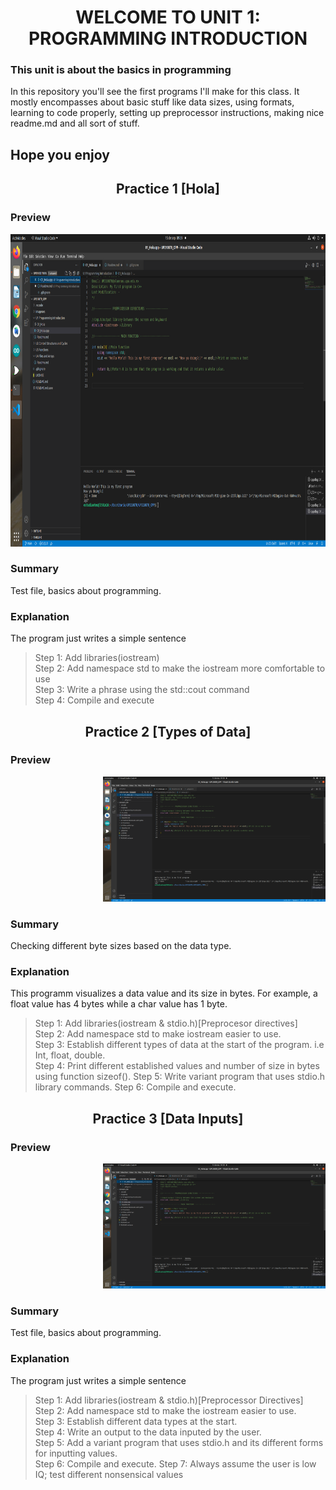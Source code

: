 <h1 align="center">
WELCOME TO UNIT 1: PROGRAMMING INTRODUCTION

### This unit is about the basics in programming
In this repository you'll see the first programs I'll make for this class. It mostly encompasses about basic stuff like data sizes, using formats, learning to code properly, setting up preprocessor instructions, making nice readme.md and all sort of stuff.  

## Hope you enjoy  


<h2 align="center">
Practice 1 [Hola]
</h4>


### Preview  

<div align ="center">
<img alt="c++" height="500" src="Imagenes/Practica1.png"/>
</div>    


### Summary
Test file, basics about programming.
### Explanation
The program just writes a simple sentence
> Step 1: Add libraries(iostream)  
> Step 2: Add namespace std to make the iostream more comfortable to use  
> Step 3: Write a phrase using the std::cout command  
> Step 4: Compile and execute    


<h2 align="center">
Practice 2 [Types of Data]
</h4>


### Preview  

<div align ="right">
<img alt="c++" height="200" src="U1 Programming Introduction/Imagenes/Practica1.png"/>
</div>    


### Summary
Checking different byte sizes based on the data type.
### Explanation
This programm visualizes a data value and its size in bytes. For example, a float value has 4 bytes while a char value has 1 byte.
> Step 1: Add libraries(iostream & stdio.h)[Preprocesor directives]  
> Step 2: Add namespace std to make iostream easier to use.  
> Step 3: Establish different types of data at the start of the program. i.e Int, float, double.  
> Step 4: Print different established values and number of size in bytes using function sizeof().
> Step 5: Write variant program that uses stdio.h library commands.
> Step 6: Compile and execute.  


<h2 align="center">
Practice 3 [Data Inputs]
</h4>


### Preview  

<div align ="right">
<img alt="c++" height="200" src="U1 Programming Introduction/Imagenes/Practica1.png"/>
</div>    


### Summary
Test file, basics about programming.
### Explanation
The program just writes a simple sentence
> Step 1: Add libraries(iostream & stdio.h)[Preprocessor Directives]  
> Step 2: Add namespace std to make the iostream easier to use.  
> Step 3: Establish different data types at the start.    
> Step 4: Write an output to the data inputed by the user.  
> Step 5: Add a variant program that uses stdio.h and its different forms for inputting values.  
> Step 6: Compile and execute.
> Step 7: Always assume the user is low IQ; test different nonsensical values  